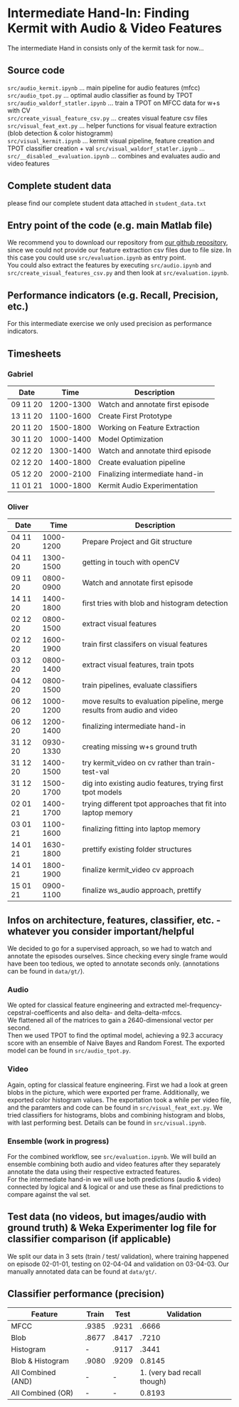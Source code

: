 # Intermediate Hand-In: Finding Kermit with Audio & Video Features
The intermediate Hand in consists only of the kermit task for now...

## Source code
```src/audio_kermit.ipynb``` ... main pipeline for audio features (mfcc)
```src/audio_tpot.py``` ... optimal audio classifier as found by TPOT  
```src/audio_waldorf_statler.ipynb``` ... train a TPOT on MFCC data for w+s with CV  
```src/create_visual_feature_csv.py``` ... creates visual feature csv files  
```src/visual_feat_ext.py``` ... helper functions for visual feature extraction (blob detection & color histogramm)  
```src/visual_kermit.ipynb``` ... kermit visual pipeline, feature creation and TPOT classifier creation + val
```src/visual_waldorf_statler.ipynb``` ... 
```src/__disabled__evaluation.ipynb``` ... combines and evaluates audio and video features 

## Complete student data
please find our complete student data attached in ```student_data.txt```
## Entry point of the code (e.g. main Matlab file)
We recommend you to download our repository from [our github repository](https://github.com/oStritze/similarity-modeling), since we could not provide our feature extraction csv files due to file size. In this case you could use ```src/evaluation.ipynb``` as entry point.  
You could also extract the features by executing ```src/audio.ipynb``` and ```src/create_visual_features_csv.py``` and then look at ```src/evaluation.ipynb```.  
## Performance indicators (e.g. Recall, Precision, etc.)
For this intermediate exercise we only used precision as performance indicators.  
## Timesheets
### Gabriel
| Date | Time | Description |
--- | --- | ---
| 09 11 20 | 1200-1300 | Watch and annotate first episode |
| 13 11 20 | 1100-1600 | Create First Prototype |
| 20 11 20 | 1500-1800 | Working on Feature Extraction |
| 30 11 20 | 1000-1400 | Model Optimization |
| 02 12 20 | 1300-1400 | Watch and annotate third episode |
| 02 12 20 | 1400-1800 | Create evaluation pipeline |
| 05 12 20 | 2000-2100 | Finalizing intermediate hand-in |
| 11 01 21 | 1000-1800 | Kermit Audio Experimentation |
### Oliver
| Date | Time | Description |
--- | --- | ---
| 04 11 20 | 1000-1200 | Prepare Project and Git structure |
| 04 11 20 | 1300-1500 | getting in touch with openCV |
| 09 11 20 | 0800-0900 | Watch and annotate first episode |
| 14 11 20 | 1400-1800 | first tries with blob and histogram detection |
| 02 12 20 | 0800-1500 | extract visual features |
| 02 12 20 | 1600-1900 | train first classifers on visual features |
| 03 12 20 | 0800-1400 | extract visual features, train tpots |
| 04 12 20 | 0800-1500 | train pipelines, evaluate classifiers  |
| 06 12 20 | 1000-1200 | move results to evaluation pipeline, merge results from audio and video |
| 06 12 20 | 1200-1400 | finalizing intermediate hand-in |
| 31 12 20 | 0930-1330 | creating missing w+s ground truth |
| 31 12 20 | 1400-1500 | try kermit_video on cv rather than train-test-val |
| 31 12 20 | 1500-1700 | dig into existing audio features, trying first tpot models |
| 02 01 21 | 1400-1700 | trying different tpot approaches that fit into laptop memory |
| 03 01 21 | 1100-1600 | finalizing fitting into laptop memory |
| 14 01 21 | 1630-1800 | prettify existing folder structures |
| 14 01 21 | 1800-1900 | finalize kermit_video cv approach |
| 15 01 21 | 0900-1100 | finalize ws_audio approach, prettify |


## Infos on architecture, features, classifier, etc. - whatever you consider important/helpful
We decided to go for a supervised approach, so we had to watch and annotate the episodes ourselves. 
Since checking every single frame would have been too tedious, we opted to annotate seconds only. (annotations can be found in ```data/gt/```).  
### Audio
We opted for classical feature engineering and extracted mel-frequency-cepstral-coefficents and also delta- and delta-delta-mfccs.  
We flattened all of the matrices to gain a 2640-dimensional vector per second.  
Then we used TPOT to find the optimal model, achieving a 92.3 accuracy score with an ensemble of Naive Bayes and Random Forest. The exported model can be found in ```src/audio_tpot.py```.  
### Video
Again, opting for classical feature engineering. First we had a look at green blobs in the picture, which were exported per frame. Additionally, we exported color histogram values. The exportation took a while per video file, and the paramters and code can be found in ```src/visual_feat_ext.py```. We tried classifiers for histograms, blobs and combining histogram and blobs, with last performing best. Details can be found in ```src/visual.ipynb```. 
### Ensemble (work in progress)
For the combined workflow, see ```src/evaluation.ipynb```.
We will build an ensemble combining both audio and video features after they separately annotate the data using their respective extracted features.  
For the intermediate hand-in we will use both predictions (audio & video) connected by logical and & logical or and use these as final predictions to compare against the val set.  
## Test data (no videos, but images/audio with ground truth) & Weka Experimenter log file for classifier comparison (if applicable)
We split our data in 3 sets (train / test/ validation), where training happened on episode 02-01-01, testing on 02-04-04 and validation on 03-04-03.
Our manually annotated data can be found at ```data/gt/```.
## Classifier performance (precision)

| Feature | Train | Test | Validation |
--- | --- | --- | ---
| MFCC | .9385 | .9231 | .6666 |
| Blob | .8677 | .8417 | .7210 |
| Histogram | - | .9117  | .3441 |
| Blob & Histogram | .9080 | .9209 | 0.8145 |
| All Combined (AND) | - | - | 1. (very bad recall though) |
| All Combined (OR) | - | - | 0.8193 |
